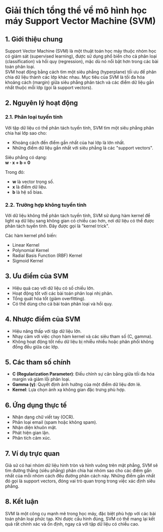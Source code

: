 # Giải thích tổng thể về mô hình học máy Support Vector Machine (SVM)

## 1. Giới thiệu chung
Support Vector Machine (SVM) là một thuật toán học máy thuộc nhóm học có giám sát (supervised learning), được sử dụng phổ biến cho cả phân loại (classification) và hồi quy (regression), mặc dù nó nổi bật hơn trong các bài toán phân loại.  
SVM hoạt động bằng cách tìm một siêu phẳng (hyperplane) tối ưu để phân chia dữ liệu thành các lớp khác nhau. Mục tiêu của SVM là tối đa hóa khoảng cách (margin) giữa siêu phẳng phân tách và các điểm dữ liệu gần nhất thuộc mỗi lớp (gọi là support vectors).

## 2. Nguyên lý hoạt động

### 2.1. Phân loại tuyến tính
Với tập dữ liệu có thể phân tách tuyến tính, SVM tìm một siêu phẳng phân chia hai lớp sao cho:  
- Khoảng cách đến điểm gần nhất của hai lớp là lớn nhất.  
- Những điểm dữ liệu gần nhất với siêu phẳng là các "support vectors".  

Siêu phẳng có dạng:  
**w · x + b = 0**  

Trong đó:  
- **w** là vector trọng số.  
- **x** là điểm dữ liệu.  
- **b** là hệ số bias.

### 2.2. Trường hợp không tuyến tính
Với dữ liệu không thể phân tách tuyến tính, SVM sử dụng hàm kernel để light xạ dữ liệu sang không gian có chiều cao hơn, nơi dữ liệu có thể được phân tách tuyến tính. Đây được gọi là "kernel trick".  

Các hàm kernel phổ biến:  
- Linear Kernel  
- Polynomial Kernel  
- Radial Basis Function (RBF) Kernel  
- Sigmoid Kernel  

## 3. Ưu điểm của SVM
- Hiệu quả cao với dữ liệu có số chiều lớn.  
- Hoạt động tốt với các bài toán phân loại nhị phân.  
- Tổng quát hóa tốt (giảm overfitting).  
- Có thể dùng cho cả bài toán phân loại và hồi quy.  

## 4. Nhược điểm của SVM
- Hiệu năng thấp với tập dữ liệu lớn.  
- Nhạy cảm với việc chọn hàm kernel và các siêu tham số (C, gamma).  
- Không hoạt động tốt nếu dữ liệu bị nhiễu nhiều hoặc phân phối không đồng đều giữa các lớp.  

## 5. Các tham số chính
- **C (Regularization Parameter)**: Điều chỉnh sự cân bằng giữa tối đa hóa margin và giảm lỗi phân loại.  
- **Gamma (γ)**: Quyết định ảnh hưởng của một điểm dữ liệu đơn lẻ.  
- **Kernel**: Lựa chọn ánh xạ không gian đặc trưng phù hợp.  

## 6. Ứng dụng thực tế
- Nhận dạng chữ viết tay (OCR).  
- Phân loại email (spam hoặc không spam).  
- Nhận diện khuôn mặt.  
- Phát hiện gian lận.  
- Phân tích cảm xúc.  

## 7. Ví dụ trực quan
Giả sử có hai nhóm dữ liệu hình tròn và hình vuông trên mặt phẳng, SVM sẽ tìm đường thẳng (siêu phẳng) phân chia hai nhóm sao cho các điểm gần nhất của mỗi nhóm cách đều đường phân cách này. Những điểm gần nhất đó gọi là support vectors, đóng vai trò quan trọng trong việc xác định siêu phẳng.

## 8. Kết luận
SVM là một công cụ mạnh mẽ trong học máy, đặc biệt phù hợp với các bài toán phân loại phức tạp. Khi được cấu hình đúng, SVM có thể mang lại kết quả rất chính xác và ổn định, ngay cả với tập dữ liệu có chiều cao.